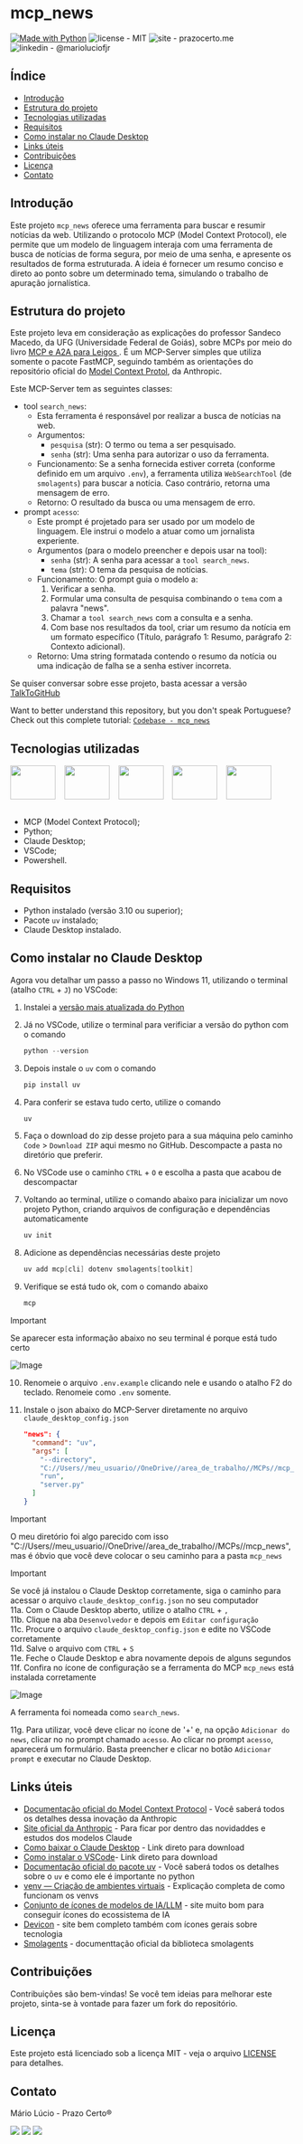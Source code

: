 # mcp_news

[![Made with Python](https://img.shields.io/badge/Python->=3.10-blue?logo=python&logoColor=white)](https://python.org "Go to Python homepage")
![license - MIT](https://img.shields.io/badge/license-MIT-green)
![site - prazocerto.me](https://img.shields.io/badge/site-prazocerto.me-230023)
![linkedin - @marioluciofjr](https://img.shields.io/badge/linkedin-marioluciofjr-blue)

## Índice

* [Introdução](#introdução)
* [Estrutura do projeto](#estrutura-do-projeto)
* [Tecnologias utilizadas](#tecnologias-utilizadas)
* [Requisitos](#requisitos)
* [Como instalar no Claude Desktop](#como-instalar-no-claude-desktop)
* [Links úteis](#links-úteis)
* [Contribuições](#contribuições)
* [Licença](#licença)
* [Contato](#contato)

## Introdução

Este projeto `mcp_news` oferece uma ferramenta para buscar e resumir notícias da web. Utilizando o protocolo MCP (Model Context Protocol), ele permite que um modelo de linguagem interaja com uma ferramenta de busca de notícias de forma segura, por meio de uma senha, e apresente os resultados de forma estruturada. A ideia é fornecer um resumo conciso e direto ao ponto sobre um determinado tema, simulando o trabalho de apuração jornalística.

## Estrutura do projeto

Este projeto leva em consideração as explicações do professor Sandeco Macedo, da UFG (Universidade Federal de Goiás), sobre MCPs por meio do livro [MCP e A2A para Leigos
](https://physia.com.br/mcp/). É um MCP-Server simples que utiliza somente o pacote FastMCP, seguindo também as orientações do repositório oficial do [Model Context Protol](https://github.com/modelcontextprotocol/python-sdk), da Anthropic.

Este MCP-Server tem as seguintes classes: 

* tool `search_news`:
    * Esta ferramenta é responsável por realizar a busca de notícias na web.
    * Argumentos:
        * `pesquisa` (str): O termo ou tema a ser pesquisado.
        * `senha` (str): Uma senha para autorizar o uso da ferramenta.
    * Funcionamento: Se a senha fornecida estiver correta (conforme definido em um arquivo `.env`), a ferramenta utiliza `WebSearchTool` (de `smolagents`) para buscar a notícia. Caso contrário, retorna uma mensagem de erro.
    * Retorno: O resultado da busca ou uma mensagem de erro.
* prompt `acesso`:
    * Este prompt é projetado para ser usado por um modelo de linguagem. Ele instrui o modelo a atuar como um jornalista experiente.
    * Argumentos (para o modelo preencher e depois usar na tool):
        * `senha` (str): A senha para acessar a `tool search_news`.
        * `tema` (str): O tema da pesquisa de notícias.
    * Funcionamento: O prompt guia o modelo a:
        1.  Verificar a senha.
        2.  Formular uma consulta de pesquisa combinando o `tema` com a palavra "news".
        3.  Chamar a `tool search_news` com a consulta e a senha.
        4.  Com base nos resultados da tool, criar um resumo da notícia em um formato específico (Título, parágrafo 1: Resumo, parágrafo 2: Contexto adicional).
    * Retorno: Uma string formatada contendo o resumo da notícia ou uma indicação de falha se a senha estiver incorreta.
 
Se quiser conversar sobre esse projeto, basta acessar a versão [TalkToGitHub](https://talktogithub.com/marioluciofjr/mcp_news)

Want to better understand this repository, but you don't speak Portuguese? Check out this complete tutorial: [`Codebase - mcp_news`](https://code2tutorial.com/tutorial/a67c8977-c7d2-49de-8374-c601a2893a00/index.md)


## Tecnologias utilizadas

<div>
  <img align="center" height="60" width="80" src="https://github.com/user-attachments/assets/c0604008-f730-413f-9c4e-9b06c0912692" />&nbsp;&nbsp;&nbsp
  <img align="center" height="60" width="80" src="https://github.com/user-attachments/assets/76e7aca0-5321-4238-9742-164c20af5b4a" />&nbsp;&nbsp;&nbsp
  <img align="center" height="60" width="80" src="https://github.com/user-attachments/assets/cf957637-962d-4548-87d4-bbde91fadc22" />&nbsp;&nbsp;&nbsp
  <img align="center" height="60" width="80" src="https://github.com/user-attachments/assets/18c95cc3-d8bc-486c-b0cf-b5d128980176" />&nbsp;&nbsp;&nbsp
  <img align="center" height="60" width="80" src="https://github.com/user-attachments/assets/abafaea5-eb57-4965-9130-7816280a8d84" />&nbsp;&nbsp;&nbsp
 </div><br>

* MCP (Model Context Protocol);
* Python;
* Claude Desktop;
* VSCode;
* Powershell.

## Requisitos

* Python instalado (versão 3.10 ou superior);
* Pacote `uv` instalado;
* Claude Desktop instalado.

## Como instalar no Claude Desktop

Agora vou detalhar um passo a passo no Windows 11, utilizando o terminal (atalho `CTRL` + `J`) no VSCode: 

1. Instalei a [versão mais atualizada do Python](https://www.python.org/downloads/)
2. Já no VSCode, utilize o terminal para verificiar a versão do python com o comando
   ```powershell
   python --version
   ```
3. Depois instale o `uv` com o comando
   ```powershell
   pip install uv
   ```
4. Para conferir se estava tudo certo, utilize o comando
   ```powershell
   uv
   ```
5. Faça o download do zip desse projeto para a sua máquina pelo caminho `Code` > `Download ZIP` aqui mesmo no GitHub. Descompacte a pasta no diretório que preferir.

6. No VSCode use o caminho `CTRL` + `O` e escolha a pasta que acabou de descompactar

7. Voltando ao terminal, utilize o comando abaixo para inicializar um novo projeto Python, criando arquivos de configuração e dependências automaticamente
   ```powershell
   uv init
   ```
8. Adicione as dependências necessárias deste projeto
    ```powershell
    uv add mcp[cli] dotenv smolagents[toolkit]
    ```
9. Verifique se está tudo ok, com o comando abaixo
    ```powershell
    mcp
    ```

> [!IMPORTANT]
> Se aparecer esta informação abaixo no seu terminal é porque está tudo certo
> 
> ![Image](https://github.com/user-attachments/assets/7c692a88-929e-4b8c-84df-b8ce0f004139)

10. Renomeie o arquivo `.env.example` clicando nele e usando o atalho F2 do teclado. Renomeie como `.env` somente.

11. Instale o json abaixo do MCP-Server diretamente no arquivo `claude_desktop_config.json`
    ```json
    "news": {
      "command": "uv",
      "args": [
        "--directory",
        "C://Users//meu_usuario//OneDrive//area_de_trabalho//MCPs//mcp_news",
        "run",
        "server.py"
      ]
    }
    ```
> [!IMPORTANT]
> O meu diretório foi algo parecido com isso "C://Users//meu_usuario//OneDrive//area_de_trabalho//MCPs//mcp_news", mas é óbvio que você deve colocar o seu caminho para a pasta `mcp_news`
> 

> [!IMPORTANT]
> Se você já instalou o Claude Desktop corretamente, siga o caminho para acessar o arquivo `claude_desktop_config.json` no seu computador\
> 11a. Com o Claude Desktop aberto, utilize o atalho `CTRL` + `,`\
> 11b. Clique na aba `Desenvolvedor` e depois em `Editar configuração`\
> 11c. Procure o arquivo `claude_desktop_config.json` e edite no VSCode corretamente\
> 11d. Salve o arquivo com `CTRL` + `S`\
> 11e. Feche o Claude Desktop e abra novamente depois de alguns segundos\
> 11f. Confira no ícone de configuração se a ferramenta do MCP `mcp_news` está instalada corretamente
>
> ![Image](https://github.com/user-attachments/assets/6553bcd2-1f3c-4963-9d6a-15b0dc614edd)
>
> A ferramenta foi nomeada como `search_news`.
>
> 11g. Para utilizar, você deve clicar no ícone de '+' e, na opção `Adicionar do news`, clicar no no prompt chamado `acesso`.
> Ao clicar no prompt `acesso`, aparecerá um formulário. Basta preencher e clicar no botão `Adicionar prompt` e executar no Claude Desktop.

## Links úteis

* [Documentação oficial do Model Context Protocol](https://modelcontextprotocol.io/introduction) - Você saberá todos os detalhes dessa inovação da Anthropic
* [Site oficial da Anthropic](https://www.anthropic.com/) - Para ficar por dentro das novidaddes e estudos dos modelos Claude
* [Como baixar o Claude Desktop](https://claude.ai/download) - Link direto para download
* [Como instalar o VSCode](https://code.visualstudio.com/download)- Link direto para download
* [Documentação oficial do pacote uv](https://docs.astral.sh/uv/) - Você saberá todos os detalhes sobre o `uv` e como ele é importante no python
* [venv — Criação de ambientes virtuais](https://docs.python.org/pt-br/3/library/venv.html) - Explicação completa de como funcionam os venvs
* [Conjunto de ícones de modelos de IA/LLM](https://lobehub.com/pt-BR/icons) - site muito bom para conseguir ícones do ecossistema de IA
* [Devicon](https://devicon.dev/) - site bem completo também com ícones gerais sobre tecnologia
* [Smolagents](https://github.com/huggingface/smolagents) - documenttação oficial da biblioteca smolagents


## Contribuições

Contribuições são bem-vindas! Se você tem ideias para melhorar este projeto, sinta-se à vontade para fazer um fork do repositório.

## Licença

Este projeto está licenciado sob a licença MIT - veja o arquivo [LICENSE](https://github.com/marioluciofjr/mcp_news/blob/main/LICENSE) para detalhes.

## Contato
    
Mário Lúcio - Prazo Certo®
<div>  	
  <a href="https://www.linkedin.com/in/marioluciofjr" target="_blank"><img src="https://img.shields.io/badge/-LinkedIn-%230077B5?style=for-the-badge&logo=linkedin&logoColor=white"></a> 
  <a href = "mailto:marioluciofjr@gmail.com" target="_blank"><img src="https://img.shields.io/badge/-Gmail-%23333?style=for-the-badge&logo=gmail&logoColor=white"></a>
  <a href="https://prazocerto.me/contato" target="_blank"><img src="https://img.shields.io/badge/prazocerto.me/contato-230023?style=for-the-badge&logo=wordpress&logoColor=white"></a>
</div> 
